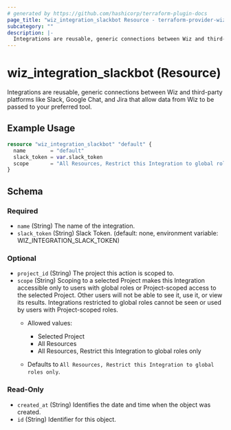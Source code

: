 ```yaml
---
# generated by https://github.com/hashicorp/terraform-plugin-docs
page_title: "wiz_integration_slackbot Resource - terraform-provider-wiz"
subcategory: ""
description: |-
  Integrations are reusable, generic connections between Wiz and third-party platforms like Slack, Google Chat, and Jira that allow data from Wiz to be passed to your preferred tool.
---
```


# wiz_integration_slackbot (Resource)

Integrations are reusable, generic connections between Wiz and third-party platforms like Slack, Google Chat, and Jira that allow data from Wiz to be passed to your preferred tool.

## Example Usage

```terraform
resource "wiz_integration_slackbot" "default" {
  name        = "default"
  slack_token = var.slack_token
  scope       = "All Resources, Restrict this Integration to global roles only"
}
```

<!-- schema generated by tfplugindocs -->
## Schema

### Required

- `name` (String) The name of the integration.
- `slack_token` (String) Slack Token. (default: none, environment variable: WIZ_INTEGRATION_SLACK_TOKEN)

### Optional

- `project_id` (String) The project this action is scoped to.
- `scope` (String) Scoping to a selected Project makes this Integration accessible only to users with global roles or Project-scoped access to the selected Project. Other users will not be able to see it, use it, or view its results. Integrations restricted to global roles cannot be seen or used by users with Project-scoped roles.
    - Allowed values:
        - Selected Project
        - All Resources
        - All Resources, Restrict this Integration to global roles only

    - Defaults to `All Resources, Restrict this Integration to global roles only`.

### Read-Only

- `created_at` (String) Identifies the date and time when the object was created.
- `id` (String) Identifier for this object.
